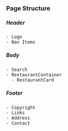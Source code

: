 ### Page Structure

##### Header

    - Logo
    - Nav Items

##### Body

    - Search
    - RestaurantContainer
      - RestaurantCard

##### Footer

    - Copyright
    - Links
    - Address
    - Contact
